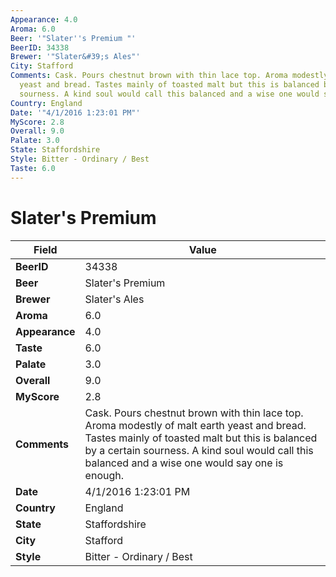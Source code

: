 ```yaml
---
Appearance: 4.0
Aroma: 6.0
Beer: '"Slater''s Premium "'
BeerID: 34338
Brewer: '"Slater&#39;s Ales"'
City: Stafford
Comments: Cask. Pours chestnut brown with thin lace top. Aroma modestly of malt earth
  yeast and bread. Tastes mainly of toasted malt but this is balanced by a certain
  sourness. A kind soul would call this balanced and a wise one would say one is enough.
Country: England
Date: '"4/1/2016 1:23:01 PM"'
MyScore: 2.8
Overall: 9.0
Palate: 3.0
State: Staffordshire
Style: Bitter - Ordinary / Best
Taste: 6.0
---
```


# Slater's Premium 

| Field         | Value |
|---------------|-------|
| **BeerID** | 34338 |
| **Beer** | Slater's Premium  |
| **Brewer** | Slater&#39;s Ales |
| **Aroma** | 6.0 |
| **Appearance** | 4.0 |
| **Taste** | 6.0 |
| **Palate** | 3.0 |
| **Overall** | 9.0 |
| **MyScore** | 2.8 |
| **Comments** | Cask. Pours chestnut brown with thin lace top. Aroma modestly of malt earth yeast and bread. Tastes mainly of toasted malt but this is balanced by a certain sourness. A kind soul would call this balanced and a wise one would say one is enough. |
| **Date** | 4/1/2016 1:23:01 PM |
| **Country** | England |
| **State** | Staffordshire |
| **City** | Stafford |
| **Style** | Bitter - Ordinary / Best |
